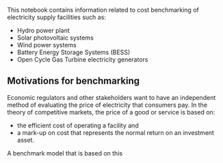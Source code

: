 This notebook contains information related to cost benchmarking of electricity supply facilities such as:
- Hydro power plant
- Solar photovoltaic systems
- Wind power systems
- Battery Energy Storage Systems (BESS)
- Open Cycle Gas Turbine electricity generators

## Motivations for benchmarking
Economic regulators and other stakeholders want to have an independent method of evaluating the price of electricity that consumers pay. In the theory of competitive markets, the price of a good or service is based on:
- the efficient cost of operating a facility and
- a mark-up on cost that represents the normal return on an investment asset.

A benchmark model that is based on this